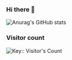 ### Hi there 👋
![Anurag's GitHub stats](https://github-readme-stats.vercel.app/api?username=devhiep8181&show_icons=true&theme=tokyonight)

### Visitor count
<img src="https://profile-counter.deno.dev/:yourkey:/count.svg" alt="Key:: Visitor's Count" />


